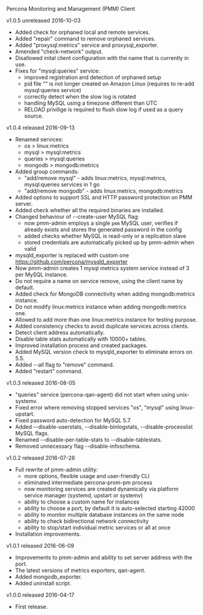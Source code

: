 Percona Monitoring and Management (PMM) Client

v1.0.5 unreleased 2016-10-03

* Added check for orphaned local and remote services.
* Added "repair" command to remove orphaned services.
* Added "proxysql:metrics" service and proxysql_exporter.
* Amended "check-network" output.
* Disallowed inital client configuration with the name that is currently in use.
* Fixes for "mysql:queries" service:
  * improved registration and detection of orphaned setup
  * pid file "" is not longer created on Amazon Linux (requires to re-add mysql:queries service)
  * correctly detect when the slow log is rotated
  * handling MySQL using a timezone different than UTC
  * RELOAD privilige is required to flush slow log if used as a query source.

v1.0.4 released 2016-09-13

* Renamed services:
  * os > linux:metrics
  * mysql > mysql:metrics
  * queries > mysql:queries
  * mongodb > mongodb:metrics
* Added group commands:
  * "add/remove mysql" - adds linux:metrics, mysql:metrics, mysql:queries services in 1 go
  * "add/remove mongodb" - adds linux:metrics, mongodb:metrics
* Added options to support SSL and HTTP password protection on PMM server.
* Added check whether all the required binaries are installed.
* Changed behaviour of --create-user MySQL flag:
  * now pmm-admin employs a single `pmm` MySQL user, verifies if already exists and stores the generated password in the config
  * added checks whether MySQL is read-only or a replication slave
  * stored credentials are automatically picked up by pmm-admin when valid
* mysqld_exporter is replaced with custom one https://github.com/percona/mysqld_exporter
* Now pmm-admin creates 1 mysql metrics system service instead of 3 per MySQL instance.
* Do not require a name on service remove, using the client name by default.
* Added check for MongoDB connectivity when adding mongodb:metrics instance.
* Do not modify linux:metrics instance when adding mongodb:metrics one.
* Allowed to add more than one linux:metrics instance for testing purpose.
* Added consistency checks to avoid duplicate services across clients.
* Detect client address automatically.
* Disable table stats automatically with 10000+ tables.
* Improved installation process and created packages.
* Added MySQL version check to mysqld_exporter to eliminate errors on 5.5.
* Added --all flag to "remove" command.
* Added "restart" command.

v1.0.3 released 2016-08-05

* "queries" service (percona-qan-agent) did not start when using unix-systemv.
* Fixed error where removing stopped services "os", "mysql" using linux-upstart.
* Fixed password auto-detection for MySQL 5.7.
* Added --disable-userstats, --disable-binlogstats, --disable-processlist MySQL flags.
* Renamed --disable-per-table-stats to --disable-tablestats.
* Removed unnecessary flag --disable-infoschema.

v1.0.2 released 2016-07-28

* Full rewrite of pmm-admin utility:
  * more options, flexible usage and user-friendly CLI
  * eliminated intermediate percona-prom-pm process
  * now monitoring services are created dynamically via platform service manager (systemd, upstart or systemv)
  * ability to choose a custom name for instances
  * ability to choose a port, by default it is auto-selected starting 42000
  * ability to monitor multiple database instances on the same node
  * ability to check bidirectional network connectivity
  * ability to stop/start individual metric services or all at once
* Installation improvements.

v1.0.1 released 2016-06-09

* Improvements to pmm-admin and ability to set server address with the port.
* The latest versions of metrics exporters, qan-agent.
* Added mongodb_exporter.
* Added uninstall script.

v1.0.0 released 2016-04-17

* First release.
